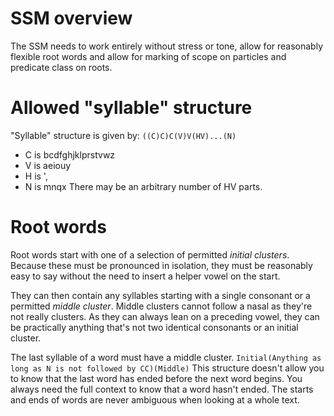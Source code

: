 # SSM overview
The SSM needs to work entirely without stress or tone, allow for reasonably flexible root words and allow for marking of scope on particles and predicate class on roots.
# Allowed "syllable" structure
"Syllable" structure is given by:
`((C)C)C(V)V(HV)...(N)`
* C is bcdfghjklprstvwz
* V is aeiouy
* H is ',
* N is mnqx
There may be an arbitrary number of HV parts.
# Root words
Root words start with one of a selection of permitted *initial clusters*. Because these must be pronounced in isolation, they must be reasonably easy to say without the need to insert a helper vowel on the start.

They can then contain any syllables starting with a single consonant or a permitted *middle cluster*. Middle clusters cannot follow a nasal as they're not really clusters. As they can always lean on a preceding vowel, they can be practically anything that's not two identical consonants or an initial cluster.

The last syllable of a word must have a middle cluster.
`Initial(Anything as long as N is not followed by CC)(Middle)`
This structure doesn't allow you to know that the last word has ended before the next word begins. You always need the full context to know that a word hasn't ended. The starts and ends of words are never ambiguous when looking at a whole text.